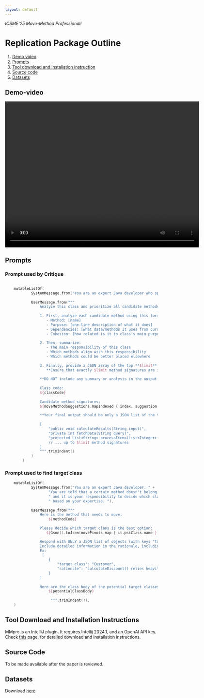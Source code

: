 ```yaml
---
layout: default
---
```


*ICSME'25 Move-Method Professional!*

# Replication Package Outline

1. [Demo video](#demo-video) 
2. [Prompts](#prompts) 
3. [Tool download and installation instruction](#tool-download-and-installation-instructions)
4. [Source code](#source-code)
5. [Datasets](#datasets)

## Demo-video

<video width="640" height="480" controls>
  <source src="mm-pro-demo.mp4" type="video/mp4">
  Your browser does not support the video tag.
</video>

## Prompts

### Prompt used by Critique

```kotlin
    
    mutableListOf(
            SystemMessage.from("You are an expert Java developer who specializes in move-method refactoring."),
            
            UserMessage.from("""
                Analyze this class and prioritize all candidate methods for potential movement. Follow these exact steps:
    
                1. First, analyze each candidate method using this format:
                   - Method: [name]
                   - Purpose: [one-line description of what it does]
                   - Dependencies: [what data/methods it uses from current class vs other classes]
                   - Cohesion: [how related is it to class's main purpose]
    
                2. Then, summarize:
                   - The main responsibility of this class
                   - Which methods align with this responsibility
                   - Which methods could be better placed elsewhere
    
                3. Finally, provide a JSON array of the top **$limit** candidate method signatures ordered by priority (highest priority first).
                   **Ensure that exactly $limit method signatures are included.**
    
                **DO NOT include any summary or analysis in the output. Only return the JSON array.**
    
                Class code:
                ${classCode}
    
                Candidate method signatures:
                ${moveMethodSuggestions.mapIndexed { index, suggestion -> "${index + 1}. ${suggestion.methodSignature}" }.joinToString("\n")}
                         
                **Your final output should be only a JSON list of the top $limit method signatures ordered from highest priority to lowest priority, like the example below:**
    
                [
                    "public void calculateResults(String input)",
                    "private int fetchData(String query)",
                    "protected List<String> processItems(List<Integer> items)"
                    // ... up to $limit method signatures
                ]
                """.trimIndent()
            )
        )
```

### Prompt used to find target class

```kotlin
    mutableListOf(
            SystemMessage.from("You are an expert Java developer. " +
                    "You are told that a certain method doesn't belong to a class," +
                    " and it is your responsibility to decide which class the method should move to," +
                    " based on your expertise. "),
                    
            UserMessage.from("""
                Here is the method that needs to move:
                    ${methodCode}
                
                Please decide which target class is the best option:
                   ${Gson().toJson(movePivots.map { it.psiClass.name }) }} 

                Respond with ONLY a JSON list of objects (with keys "target_class" and "rationale"), with the most important target class suggestion at the beginning of the list. 
                Include detailed information in the rationale, including why the method needs to move out the existing class, and why it should move to the target class.  
                Ex:
                 [
                    {
                        "target_class": "Customer",
                        "rationale": "calculateDiscount() relies heavily on the Customer class, so it might be more appropriate to move this method to the Customer class.",
                    }
                ]
                
                Here are the class body of the potential target classes for your reference:
                    ${potentialClassBody}
                    
                     """.trimIndent()),
    )

```

## Tool Download and Installation Instructions
MMpro is an IntelliJ plugin. It requires Intellij 2024.1, and an OpenAI API key. 
Check [this](/installation) page, for detailed download and installation instructions.

## Source Code
To be made available after the paper is reviewed.

## Datasets
Download [here](artifacts/datasets.zip) 

